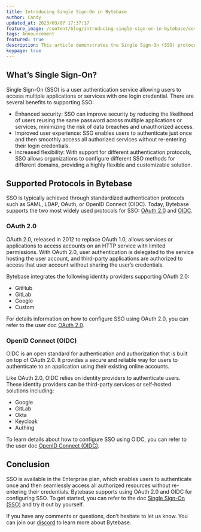 ```yaml
---
title: Introducing Single Sign-On in Bytebase
author: Candy
updated_at: 2023/03/07 17:37:17
feature_image: /content/blog/introducing-single-sign-on-in-bytebase/cover.webp
tags: Announcement
featured: true
description: This article demonstrates the Single Sign-On (SSO) protocols supported by Bytebase. SSO allows users to log in once and access all authorized resources, improving security, user experience, and organizational flexibility.
keypage: true
---
```


## What’s Single Sign-On?

Single Sign-On (SSO) is a user authentication service allowing users to access multiple applications or services with one login credential. There are several benefits to supporting SSO:

- Enhanced security: SSO can improve security by reducing the likelihood of users reusing the same password across multiple applications or services, minimizing the risk of data breaches and unauthorized access.
- Improved user experience: SSO enables users to authenticate just once and then smoothly access all authorized services without re-entering their login credentials.
- Increased flexibility: With support for different authentication protocols, SSO allows organizations to configure different SSO methods for different domains, providing a highly flexible and customizable solution.

## Supported Protocols in Bytebase

SSO is typically achieved through standardized authentication protocols such as SAML, LDAP, OAuth, or OpenID Connect (OIDC). Today, Bytebase supports the two most widely used protocols for SSO: [OAuth 2.0](https://www.rfc-editor.org/rfc/rfc6749) and [OIDC](https://openid.net/connect/).

### OAuth 2.0

OAuth 2.0, released in 2012 to replace OAuth 1.0, allows services or applications to access accounts on an HTTP service with limited permissions. With OAuth 2.0, user authentication is delegated to the service hosting the user account, and third-party applications are authorized to access that user account without sharing the user’s credentials.

Bytebase integrates the following identity providers supporting OAuth 2.0:

- GitHub
- GitLab
- Google
- Custom

For details information on how to configure SSO using OAuth 2.0, you can refer to the user doc [OAuth 2.0](https://docs.bytebase.com/administration/sso/oauth2).

### OpenID Connect (OIDC)

OIDC is an open standard for authentication and authorization that is built on top of OAuth 2.0. It provides a secure and reliable way for users to authenticate to an application using their existing online accounts.

Like OAuth 2.0, OIDC relies on identity providers to authenticate users. These identity providers can be third-party services or self-hosted solutions including:

- Google
- GitLab
- Okta
- Keycloak
- Authing

To learn details about how to configure SSO using OIDC, you can refer to the user doc [OpenID Connect (OIDC)](https://docs.bytebase.com/administration/sso/oidc).

## Conclusion

SSO is available in the Enterprise plan, which enables users to authenticate once and then seamlessly access all authorized resources without re-entering their credentials. Bytebase supports using OAuth 2.0 and OIDC for configuring SSO. To get started, you can refer to the doc [Single Sign-On (SSO)](https://docs.bytebase.com/administration/sso/overview) and try it out by yourself.

If you have any comments or questions, don’t hesitate to let us know. You can join our [discord](https://discord.gg/huyw7gRsyA) to learn more about Bytebase.
